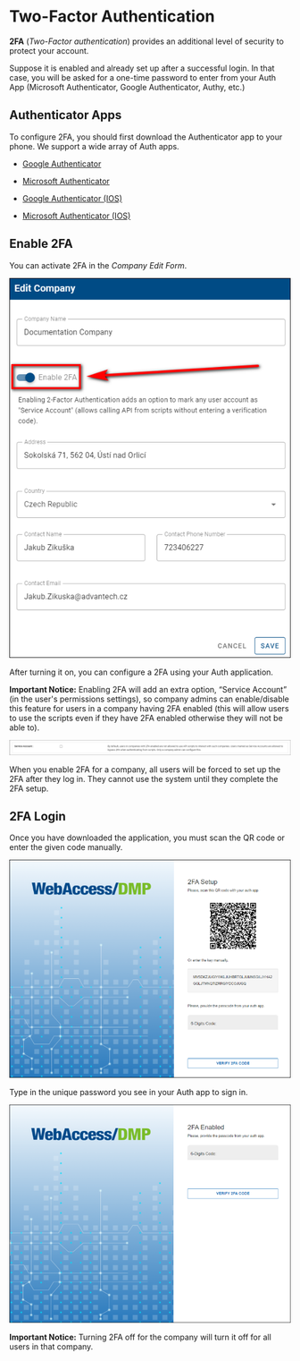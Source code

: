 # Two-Factor Authentication

**2FA** (*Two-Factor authentication*) provides an additional level of security to protect your account.

Suppose it is enabled and already set up after a successful login. In that case, you will be asked for a one-time password to enter from your Auth App (Microsoft Authenticator, Google Authenticator, Authy, etc.)

## Authenticator Apps
To configure 2FA, you should first download the Authenticator app to your phone. We support a wide array of Auth apps.

- [Google Authenticator](https://play.google.com/store/apps/details?id=com.google.android.apps.authenticator2&hl=en&gl=US)

- [Microsoft Authenticator](https://play.google.com/store/apps/details?id=com.azure.authenticator&hl=en&gl=US)

- [Google Authenticator (IOS)](https://apps.apple.com/us/app/google-authenticator/id388497605)

- [Microsoft Authenticator (IOS)](https://apps.apple.com/us/app/microsoft-authenticator/id983156458)

## Enable 2FA

You can activate 2FA in the *Company Edit Form*.

![2FA](./fa1.png "2fA")

After turning it on, you can configure a 2FA using your Auth application.

**Important Notice:** Enabling 2FA will add an extra option, “Service Account” (in the user's permissions settings), so company admins can enable/disable this feature for users in a company having 2FA enabled (this will allow users to use the scripts even if they have 2FA enabled otherwise they will not be able to).

![Enable 2FA](./2fa.png "Enable 2fA")

When you enable 2FA for a company, all users will be forced to set up the 2FA after they log in. They cannot use the system until they complete the 2FA setup.

## 2FA Login

Once you have downloaded the application, you must scan the QR code or enter the given code manually.

![2FA app](./fa3.png "2fA app")

Type in the unique password you see in your Auth app to sign in.

![2FA app password](./fa4.png "2fA app password")

**Important Notice:** Turning 2FA off for the company will turn it off for all users in that company.

